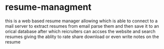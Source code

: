 # resume-managment
this is a web based resume manager allowing which is able to connect to a mail server to extract resumes from email parse them and then save it to an orical database after which reicruiters can accses the website and search resumes giving the ablity to rate share download or even write notes on the resume 
